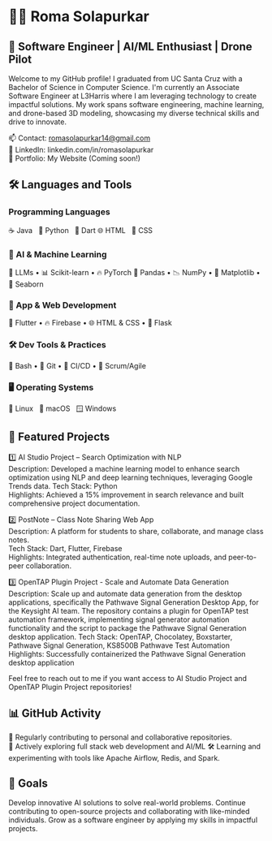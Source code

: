 # 👩‍💻 Roma Solapurkar
## 🚀 Software Engineer | AI/ML Enthusiast | Drone Pilot

Welcome to my GitHub profile! I graduated from UC Santa Cruz with a Bachelor of Science in Computer Science. I'm currently an Associate Software Engineer at L3Harris where I am leveraging technology to create impactful solutions. My work spans software engineering, machine learning, and drone-based 3D modeling, showcasing my diverse technical skills and drive to innovate.

📫 Contact: romasolapurkar14@gmail.com  
🔗 LinkedIn: linkedin.com/in/romasolapurkar  
📝 Portfolio: My Website (Coming soon!)  

## 🛠️ Languages and Tools
### Programming Languages    
☕ Java   🐍 Python   🎯 Dart
🌐 HTML   🎨 CSS

### 🤖 AI & Machine Learning  
🧠 LLMs • 📊 Scikit-learn • 🔥 PyTorch
🐼 Pandas • 📉 NumPy • 🎨 Matplotlib • 🌈 Seaborn

### 📱 App & Web Development  
🦋 Flutter • 🔥 Firebase • 🌐 HTML & CSS • 🐍 Flask

### 🛠️ Dev Tools & Practices  
🐚 Bash • 🐙 Git • 🔁 CI/CD • 📅 Scrum/Agile

### 🖥️ Operating Systems  
🐧 Linux   🍎 macOS   🪟 Windows  

## 🌟 Featured Projects

1️⃣ AI Studio Project – Search Optimization with NLP  
Description: Developed a machine learning model to enhance search optimization using NLP and deep learning techniques, leveraging Google Trends data. 
Tech Stack: Python  
Highlights: Achieved a 15% improvement in search relevance and built comprehensive project documentation.  

2️⃣ PostNote – Class Note Sharing Web App  
Description: A platform for students to share, collaborate, and manage class notes.  
Tech Stack: Dart, Flutter, Firebase  
Highlights: Integrated authentication, real-time note uploads, and peer-to-peer collaboration.  

3️⃣ OpenTAP Plugin Project - Scale and Automate Data Generation  
Description: Scale up and automate data generation from the desktop applications, specifically the Pathwave Signal Generation Desktop App, for the Keysight AI team. The repository contains a plugin for OpenTAP test automation framework, implementing signal generator automation functionality and the script to package the Pathwave Signal Generation desktop application.
Tech Stack: OpenTAP, Chocolatey, Boxstarter, Pathwave Signal Generation, KS8500B Pathwave Test Automation
Highlights: Successfully containerized the Pathwave Signal Generation desktop application 

Feel free to reach out to me if you want access to AI Studio Project and OpenTAP Plugin Project repositories! 

##  📊 GitHub Activity  
🔧 Regularly contributing to personal and collaborative repositories.  
🌱 Actively exploring full stack web development and AI/ML
🛠️ Learning and experimenting with tools like Apache Airflow, Redis, and Spark.  

##  🎯 Goals
Develop innovative AI solutions to solve real-world problems.
Continue contributing to open-source projects and collaborating with like-minded individuals.
Grow as a software engineer by applying my skills in impactful projects.

